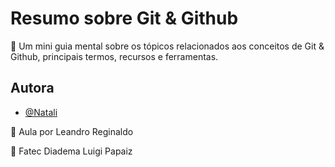# Resumo sobre Git & Github

🧠 Um mini guia mental sobre os tópicos relacionados aos conceitos de Git & Github, principais termos,
recursos e ferramentas.

## Autora

- [@Natali](https://github.com/nouveauromance)

🔗 Aula por Leandro Reginaldo

📍 Fatec Diadema Luigi Papaiz 
